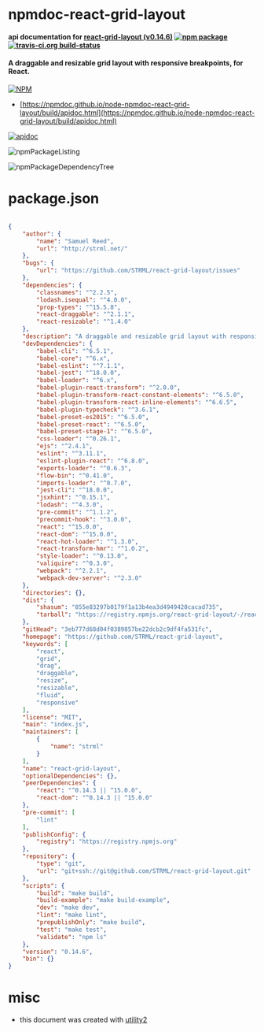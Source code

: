 # npmdoc-react-grid-layout

#### api documentation for  [react-grid-layout (v0.14.6)](https://github.com/STRML/react-grid-layout)  [![npm package](https://img.shields.io/npm/v/npmdoc-react-grid-layout.svg?style=flat-square)](https://www.npmjs.org/package/npmdoc-react-grid-layout) [![travis-ci.org build-status](https://api.travis-ci.org/npmdoc/node-npmdoc-react-grid-layout.svg)](https://travis-ci.org/npmdoc/node-npmdoc-react-grid-layout)

#### A draggable and resizable grid layout with responsive breakpoints, for React.

[![NPM](https://nodei.co/npm/react-grid-layout.png?downloads=true&downloadRank=true&stars=true)](https://www.npmjs.com/package/react-grid-layout)

- [https://npmdoc.github.io/node-npmdoc-react-grid-layout/build/apidoc.html](https://npmdoc.github.io/node-npmdoc-react-grid-layout/build/apidoc.html)

[![apidoc](https://npmdoc.github.io/node-npmdoc-react-grid-layout/build/screenCapture.buildCi.browser.%252Ftmp%252Fbuild%252Fapidoc.html.png)](https://npmdoc.github.io/node-npmdoc-react-grid-layout/build/apidoc.html)

![npmPackageListing](https://npmdoc.github.io/node-npmdoc-react-grid-layout/build/screenCapture.npmPackageListing.svg)

![npmPackageDependencyTree](https://npmdoc.github.io/node-npmdoc-react-grid-layout/build/screenCapture.npmPackageDependencyTree.svg)



# package.json

```json

{
    "author": {
        "name": "Samuel Reed",
        "url": "http://strml.net/"
    },
    "bugs": {
        "url": "https://github.com/STRML/react-grid-layout/issues"
    },
    "dependencies": {
        "classnames": "^2.2.5",
        "lodash.isequal": "^4.0.0",
        "prop-types": "^15.5.8",
        "react-draggable": "^2.1.1",
        "react-resizable": "^1.4.0"
    },
    "description": "A draggable and resizable grid layout with responsive breakpoints, for React.",
    "devDependencies": {
        "babel-cli": "^6.5.1",
        "babel-core": "^6.x",
        "babel-eslint": "^7.1.1",
        "babel-jest": "^18.0.0",
        "babel-loader": "^6.x",
        "babel-plugin-react-transform": "^2.0.0",
        "babel-plugin-transform-react-constant-elements": "^6.5.0",
        "babel-plugin-transform-react-inline-elements": "^6.6.5",
        "babel-plugin-typecheck": "^3.6.1",
        "babel-preset-es2015": "^6.5.0",
        "babel-preset-react": "^6.5.0",
        "babel-preset-stage-1": "^6.5.0",
        "css-loader": "^0.26.1",
        "ejs": "^2.4.1",
        "eslint": "^3.11.1",
        "eslint-plugin-react": "^6.8.0",
        "exports-loader": "^0.6.3",
        "flow-bin": "^0.41.0",
        "imports-loader": "^0.7.0",
        "jest-cli": "^18.0.0",
        "jsxhint": "^0.15.1",
        "lodash": "^4.3.0",
        "pre-commit": "^1.1.2",
        "precommit-hook": "^3.0.0",
        "react": "^15.0.0",
        "react-dom": "^15.0.0",
        "react-hot-loader": "^1.3.0",
        "react-transform-hmr": "^1.0.2",
        "style-loader": "^0.13.0",
        "valiquire": "^0.3.0",
        "webpack": "^2.2.1",
        "webpack-dev-server": "^2.3.0"
    },
    "directories": {},
    "dist": {
        "shasum": "855e83297b0179f1a13b4ea3d4949420cacad735",
        "tarball": "https://registry.npmjs.org/react-grid-layout/-/react-grid-layout-0.14.6.tgz"
    },
    "gitHead": "3eb777d68d04f0389857be22dcb2c9df4fa531fc",
    "homepage": "https://github.com/STRML/react-grid-layout",
    "keywords": [
        "react",
        "grid",
        "drag",
        "draggable",
        "resize",
        "resizable",
        "fluid",
        "responsive"
    ],
    "license": "MIT",
    "main": "index.js",
    "maintainers": [
        {
            "name": "strml"
        }
    ],
    "name": "react-grid-layout",
    "optionalDependencies": {},
    "peerDependencies": {
        "react": "^0.14.3 || ^15.0.0",
        "react-dom": "^0.14.3 || ^15.0.0"
    },
    "pre-commit": [
        "lint"
    ],
    "publishConfig": {
        "registry": "https://registry.npmjs.org"
    },
    "repository": {
        "type": "git",
        "url": "git+ssh://git@github.com/STRML/react-grid-layout.git"
    },
    "scripts": {
        "build": "make build",
        "build-example": "make build-example",
        "dev": "make dev",
        "lint": "make lint",
        "prepublishOnly": "make build",
        "test": "make test",
        "validate": "npm ls"
    },
    "version": "0.14.6",
    "bin": {}
}
```



# misc
- this document was created with [utility2](https://github.com/kaizhu256/node-utility2)
